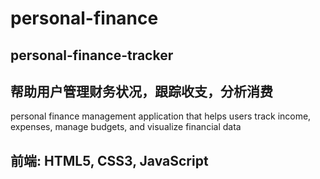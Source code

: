 # personal-finance

## personal-finance-tracker 

## 帮助用户管理财务状况，跟踪收支，分析消费
personal finance management application that helps users track income, expenses, manage budgets, and visualize financial data

## 前端: HTML5, CSS3, JavaScript
